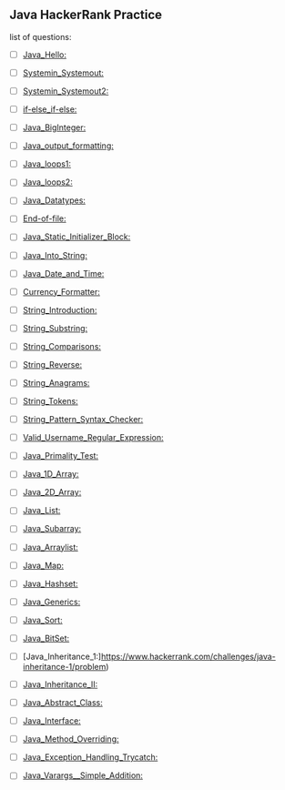 ## Java HackerRank Practice


list of questions:

+ [ ] [Java_Hello:](https://www.hackerrank.com/challenges/welcome-to-java/problem)

+ [ ] [Systemin_Systemout:](https://www.hackerrank.com/challenges/java-stdin-and-stdout-1/problem)

+ [ ] [Systemin_Systemout2:](https://www.hackerrank.com/challenges/java-stdin-stdout/problem)

+ [ ] [if-else_if-else:](https://www.hackerrank.com/challenges/java-if-else/problem)

+ [ ] [Java_BigInteger:](https://www.hackerrank.com/challenges/java-biginteger/problem)

+ [ ] [Java_output_formatting:](https://www.hackerrank.com/challenges/java-output-formatting/problem)

+ [ ] [Java_loops1:](https://www.hackerrank.com/challenges/java-loops-i/problem)

+ [ ] [Java_loops2:](https://www.hackerrank.com/challenges/java-loops/problem)

+ [ ] [Java_Datatypes:](https://www.hackerrank.com/challenges/java-datatypes/problem)

+ [ ] [End-of-file:](https://www.hackerrank.com/challenges/java-end-of-file/problem)

+ [ ] [Java_Static_Initializer_Block:](https://www.hackerrank.com/challenges/java-static-initializer-block/problem)

+ [ ] [Java_Into_String:](https://www.hackerrank.com/challenges/java-int-to-string/problem)

+ [ ] [Java_Date_and_Time:](https://www.hackerrank.com/challenges/java-date-and-time/problem)

+ [ ] [Currency_Formatter:](https://www.hackerrank.com/challenges/java-currency-formatter/problem)

+ [ ] [String_Introduction:](https://www.hackerrank.com/challenges/java-strings-introduction/problem)

+ [ ] [String_Substring:](https://www.hackerrank.com/challenges/java-substring/problem)

+ [ ] [String_Comparisons:](https://www.hackerrank.com/challenges/java-string-compare/problem)

+ [ ] [String_Reverse:](https://www.hackerrank.com/challenges/java-string-reverse/problem)

+ [ ] [String_Anagrams:](https://www.hackerrank.com/challenges/java-anagrams/problem)

+ [ ] [String_Tokens:](https://www.hackerrank.com/challenges/java-string-tokens/problem)

+ [ ] [String_Pattern_Syntax_Checker:](https://www.hackerrank.com/challenges/pattern-syntax-checker/problem)

+ [ ] [Valid_Username_Regular_Expression:](https://www.hackerrank.com/challenges/valid-username-checker/problem)

+ [ ] [Java_Primality_Test:](https://www.hackerrank.com/challenges/valid-username-checker/problem)

+ [ ] [Java_1D_Array:](https://www.hackerrank.com/challenges/java-1d-array-introduction/problem)

+ [ ] [Java_2D_Array:](https://www.hackerrank.com/challenges/java-2d-array-introduction/problem)

+ [ ] [Java_List:](https://www.hackerrank.com/challenges/java-list/problem)

+ [ ] [Java_Subarray:](https://www.hackerrank.com/challenges/java-negative-subarray/probleme)

+ [ ] [Java_Arraylist:](https://www.hackerrank.com/challenges/java-arraylist/problem)

+ [ ] [Java_Map:](https://www.hackerrank.com/challenges/phone-book/problem)

+ [ ] [Java_Hashset:](https://www.hackerrank.com/challenges/java-hashset/problem)

+ [ ] [Java_Generics:](https://www.hackerrank.com/challenges/java-generics/problem)

+ [ ] [Java_Sort:](https://www.hackerrank.com/challenges/java-sort/problem)

+ [ ] [Java_BitSet:](https://www.hackerrank.com/challenges/java-bitset/problem)

+ [ ] [Java_Inheritance_1:]https://www.hackerrank.com/challenges/java-inheritance-1/problem)

+ [ ] [Java_Inheritance_II:](https://www.hackerrank.com/challenges/java-inheritance-2/problem)

+ [ ] [Java_Abstract_Class:](https://www.hackerrank.com/challenges/java-abstract-class/problem)

+ [ ] [Java_Interface:](https://www.hackerrank.com/challenges/java-interface/problem)

+ [ ] [Java_Method_Overriding:](https://www.hackerrank.com/challenges/java-method-overriding/problem)

+ [ ] [Java_Exception_Handling_Trycatch:](https://www.hackerrank.com/challenges/java-exception-handling-try-catch/problem)

+ [ ] [Java_Varargs__Simple_Addition:](https://www.hackerrank.com/challenges/simple-addition-varargs/problem)